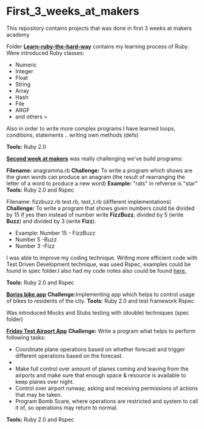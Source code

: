 ﻿First_3_weeks_at_makers
=======================

<p>This repository contains projects that was done in first 3 weeks at makers academy</p>
Folder <a href="https://github.com/violentr/First_3_weeks_at_makers/tree/master/Learn-the-ruby-hard-way-week1"><b>Learn-ruby-the-hard-way</b></a> contains my learning process of Ruby.
Were introduced Ruby classes:
 <ul><li>Numeric</li>
 <li>Integer</li>
 <li>Float</li>
 <li>String</li>
 <li>Array</li>
 <li>Hash</li>
 <li>File</li>
 <li>ARGF</li>
 <li> and others ></li>
 </ul>
 <p>Also in order to write more complex programs I have learned loops, conditions, statements .. writing own methods (defs)</p>
<b>Tools:</b> Ruby 2.0

<a href="https://github.com/violentr/First_3_weeks_at_makers/tree/master/week2"><b>Second week at makers</b></a> was really challenging we've build programs: 

<b>Filename:</b> anagramma.rb
<b>Challenge:</b> To write a program which shows are the given words can produce an anagram (the result of rearranging the letter of a word to produce a new word)
<b>Example:</b> "rats" in refverse is "star"
<b>Tools:</b> Ruby 2.0 and Rspec
 
</b>Filename:</b> fizzbuzz.rb test.rb, test_t.rb (different implementations)
<b>Challenge:</b> To write a program that shows given numbers could be divided by 15 if yes then instead of number write <b>FizzBuzz</b>, divided by 5 (write <b>Buzz</b>) and divided by 3 (write <b>Fizz</b>).
<ul>
<li>Example: Number 15 - FizzBuzz</li>
<li>Number 5 -Buzz</li>
<li>Number 3 -Fizz</li>
</ul>
<p>I was able to improve my coding technique.
Writing more efficient code with Test Driven Development technique, was used Rspec, examples could be found in spec folder.I also had my code notes also could be found <a href="https://github.com/violentr/First_3_weeks_at_makers/tree/master/week2">here.</a></p>
<b>Tools:</b> Ruby 2.0 and Rspec

<a href="https://github.com/violentr/First_3_weeks_at_makers/tree/master/boriss-bike-app"><b>Boriss bike app</b></a>
<b>Challenge:</b>Implementing app which helps to control usage of bikes to residents of the city.
<b>Tools:</b> Ruby 2.0 and test framework Rspec
<p>Was introduced Mocks and Stubs testing with (double) techniques (spec folder)</p>

<a href="https://github.com/violentr/First_3_weeks_at_makers/tree/master/Friday-Test-Airport-App"><b>Friday Test Airport App</b></a>
<b>Challenge:</b> Write a program what helps to perform following tasks:
<ul>
<li>Coordinate plane operations based on whether forecast and trigger different operations based on the forecast.<li>
<li>Make full control over amount of planes coming and leaving from the airports and make sure that enough space & resource is available to keep planes over night.</li>
<li>Control over airport runway, asking and receiving permissions of actions that may be taken.</li>
<li>Program Bomb Scare, where operations are restricted and system to call it of, so operations may return to normal.</li>
</ul>
<b>Tools:</b> Ruby 2.0 and Rspec
